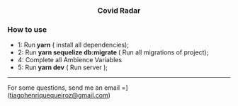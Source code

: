 <h3 align="center">
  Covid Radar
</h3>


### **How to use**

- 1: Run<strong> yarn</strong> ( install all dependencies);
- 2: Run<strong> yarn sequelize db:migrate </strong> ( Run all migrations of project);
- 4: Complete all Ambience Variables
- 5: Run<strong> yarn dev</strong> ( Run server );


---
For some questions, send me an email =] (tiagohenriquequeiroz@gmail.com)
